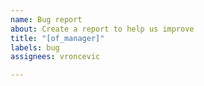 ```yaml
---
name: Bug report
about: Create a report to help us improve
title: "[of_manager]"
labels: bug
assignees: vroncevic

---
```



